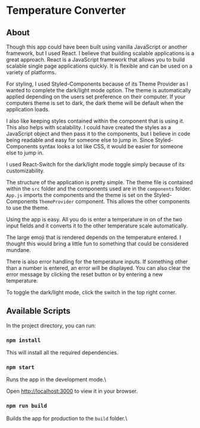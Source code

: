 
#  Temperature Converter

## About


Though this app could have been built using vanilla JavaScript or another framework, but I used React. I believe that building scalable applications is a great approach. React is a JavaScript framework that allows you to build scalable single page applications quickly. It is flexible and can be used on a variety of platforms. 

For styling, I used Styled-Components because of its Theme Provider as I wanted to complete the dark/light mode option. The theme is automatically applied depending on the users set preference on their computer. If your computers theme is set to dark, the dark theme will be default when the application loads. 

I also like keeping styles contained within the component that is using it. This also helps with scalability. I could have created the styles as a JavaScript object and then pass it to the components, but I believe in code being readable and easy for someone else to jump in. Since Styled-Components syntax looks a lot like CSS, it would be easier for someone else to jump in.

I used React-Switch for the dark/light mode toggle simply because of its customizability.  

The structure of the application is pretty simple. The theme file is contained within the `src` folder and the components used are in the `components` folder. `App.js` imports the components and the theme is set on the Styled-Components `ThemeProvider` component. This allows the other components to use the theme. 

Using the app is easy. All you do is enter a temperature in on of the two input fields and it converts it to the other temperature scale automatically.

The large emoji that is rendered depends on the temperature entered. I thought this would bring a little fun to something that could be considered mundane.  

There is also error handling for the temperature inputs. If something other than a number is entered, an error will be displayed. You can also clear the error message by clicking the reset button or by entering a new temperature.

To toggle the dark/light mode, click the switch in the top right corner.
  
  

##  Available Scripts

  

In the project directory, you can run:

  

###  `npm install`



This will install all the required dependencies.



###  `npm start`

  

Runs the app in the development mode.\

Open [http://localhost:3000](http://localhost:3000) to view it in your browser.

  

###  `npm run build`

  

Builds the app for production to the `build` folder.\
